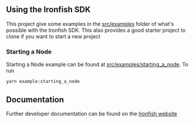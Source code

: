 ## Using the Ironfish SDK
This project give some examples in the [src/examples](/src/examples) folder of what's possible with the Ironfish SDK. This also provides a good starter project to clone if you want to start a new project

### Starting a Node
Starting a Node example can be found at [src/examples/starting_a_node](src/examples/starting_a_node.ts). To run 
```
yarn example:starting_a_node
```

## Documentation
Further developer documentation can be found on the [Ironfish website](https://ironfish.network/developers/documentation)
